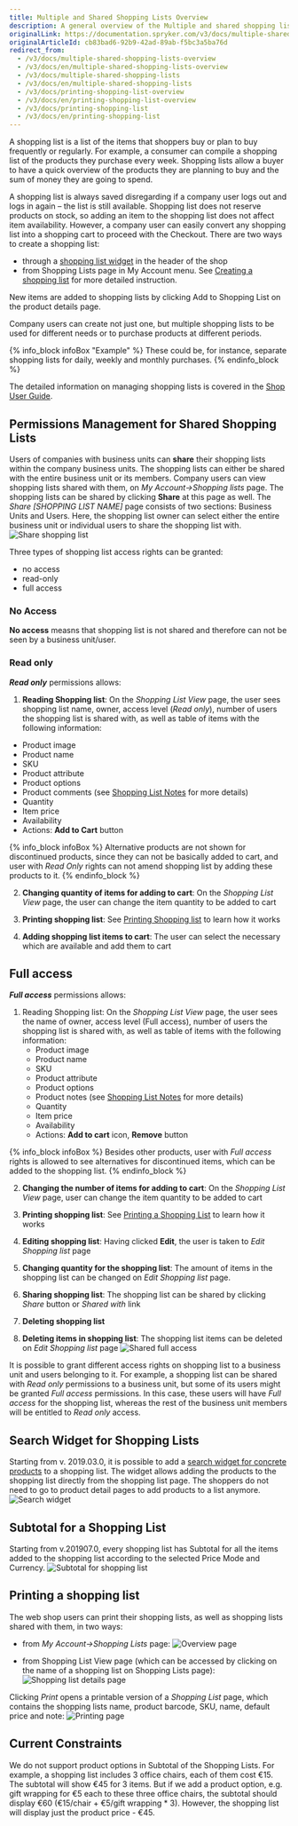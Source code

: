 ```yaml
---
title: Multiple and Shared Shopping Lists Overview
description: A general overview of the Multiple and shared shopping lists feature.
originalLink: https://documentation.spryker.com/v3/docs/multiple-shared-shopping-lists-overview
originalArticleId: cb83bad6-92b9-42ad-89ab-f5bc3a5ba76d
redirect_from:
  - /v3/docs/multiple-shared-shopping-lists-overview
  - /v3/docs/en/multiple-shared-shopping-lists-overview
  - /v3/docs/multiple-shared-shopping-lists
  - /v3/docs/en/multiple-shared-shopping-lists
  - /v3/docs/printing-shopping-list-overview
  - /v3/docs/en/printing-shopping-list-overview
  - /v3/docs/printing-shopping-list
  - /v3/docs/en/printing-shopping-list
---
```


A shopping list is a list of the items that shoppers buy or plan to buy frequently or regularly. For example, a consumer can compile a shopping list of the products they purchase every week. Shopping lists allow a buyer to have a quick overview of the products they are planning to buy and the sum of money they are going to spend.

A shopping list is always saved disregarding if a company user logs out and logs in again – the list is still available. Shopping list does not reserve products on stock, so adding an item to the shopping list does not affect item availability. However, a company user can easily convert any shopping list into a shopping cart to proceed with the Checkout.
There are two ways to create a shopping list:

* through a [shopping list widget](/docs/scos/user/features/{{page.version}}/shopping-lists-feature-overview/shopping-list-widget-overview.html) in the header of the shop
* from Shopping Lists page in My Account menu. See [Creating a shopping list](/docs/scos/user/shop-user-guides/{{page.version}}/shop-guide-shopping-lists.html#creating-a-new-shopping-list) for more detailed instruction.

New items are added to shopping lists by clicking Add to Shopping List on the product details page.

Company users can create not just one, but multiple shopping lists to be used for different needs or to purchase products at different periods.

{% info_block infoBox "Example" %}
These could be, for instance, separate shopping lists for daily, weekly and monthly purchases.
{% endinfo_block %}

The detailed information on managing shopping lists is covered in the [Shop User Guide](/docs/scos/user/shop-user-guides/{{page.version}}/shop-guide-shopping-lists.html).

## Permissions Management for Shared Shopping Lists

Users of companies with business units can **share** their shopping lists within the company business units. The shopping lists can either be shared with the entire business unit or its members. Company users can view shopping lists shared with them, on *My Account->Shopping lists* page. The shopping lists can be shared by clicking **Share** at this page as well. The *Share [SHOPPING LIST NAME]* page consists of two sections: Business Units and Users. Here, the shopping list owner can select either the entire business unit or individual users to share the shopping list with.
![Share shopping list](https://spryker.s3.eu-central-1.amazonaws.com/docs/Features/Shopping+List/Multiple+and+Shared+Shopping+Lists/Multiple+and+Shared+Shopping+Lists+Overview+v201907.0/share-shopping+list.png) 

Three types of shopping list access rights can be granted:

* no access
* read-only
* full access

### No Access
**No access** measns that shopping list is not shared and therefore can not be seen by a business unit/user.

### Read only
**_Read only_** permissions allows:

1. **Reading Shopping list**: On the *Shopping List View* page, the user sees shopping list name, owner, access level (*Read only*), number of users the shopping list is shared with, as well as table of items with the following information:

* Product image
* Product name
* SKU
* Product attribute
* Product options
* Product comments (see [Shopping List Notes](/docs/scos/user/features/{{page.version}}/shopping-lists-feature-overview/shopping-list-notes-overview.html) for more details)
* Quantity
* Item price
* Availability
* Actions: **Add to Cart** button

{% info_block infoBox %}
Alternative products are not shown for discontinued products, since they can not be basically added to cart, and user with *Read Only* rights can not amend shopping list by adding these products to it.
{% endinfo_block %}


2. **Changing quantity of items for adding to cart**: On the *Shopping List View* page, the user can change the item quantity to be added to cart

3. **Printing shopping list**: See [Printing Shopping list](/docs/scos/user/features/{{page.version}}/shopping-lists-feature-overview/multiple-and-shared-shopping-lists-overview.html) to learn how it works

4. **Adding shopping list items to cart**: The user can select the necessary which are available and add them to cart


## Full access
**_Full access_** permissions allows:

1. Reading Shopping list: On the _Shopping List View_ page, the user sees the name of owner, access level (Full access), number of users the shopping list is shared with, as well as table of items with the following information:
   * Product image
   * Product name
   * SKU
   * Product attribute
   * Product options 
   * Product notes (see [Shopping List Notes](/docs/scos/user/features/{{page.version}}/shopping-lists-feature-overview/shopping-list-notes-overview.html) for more details)
   * Quantity
   * Item price
   * Availability
   * Actions: **Add to cart** icon, **Remove** button

{% info_block infoBox %}
Besides other products, user with *Full access* rights is allowed to see alternatives for discontinued items, which can be added to the shopping list.
{% endinfo_block %}

2. **Changing the number of items for adding to cart**: On the *Shopping List View* page, user can change the item quantity to be added to cart

3. **Printing shopping list**: See [Printing a Shopping List](/docs/scos/user/features/{{page.version}}/shopping-lists-feature-overview/multiple-and-shared-shopping-lists-overview.html) to learn how it works

4. **Editing shopping list**: Having clicked **Edit**, the user is taken to *Edit Shopping list* page

5. **Changing quantity for the shopping list**: The amount of items in the shopping list can be changed on *Edit Shopping list* page.

6. **Sharing shopping list**: The shopping list can be shared by clicking *Share* button or *Shared with* link

7. **Deleting shopping list**

8. **Deleting items in shopping list**: The shopping list items can be deleted on *Edit Shopping list* page
![Shared full access](https://spryker.s3.eu-central-1.amazonaws.com/docs/Features/Shopping+List/Multiple+and+Shared+Shopping+Lists/Multiple+and+Shared+Shopping+Lists+Overview+v201907.0/shared-full-access.png) 

It is possible to grant different access rights on shopping list to a business unit and users belonging to it. For example, a shopping list can be shared with *Read only* permissions to a business unit, but some of its users might be granted *Full access* permissions. In this case, these users will have *Full access* for the shopping list, whereas the rest of the business unit members will be entitled to *Read only* access.

## Search Widget for Shopping Lists
Starting from v. 2019.03.0, it is possible to add a [search widget for concrete products](/docs/scos/user/features/{{page.version}}/product-feature-overview/search-widget-for-concrete-products-overview.html) to a shopping list. The widget allows adding the products to the shopping list directly from the shopping list page. The shoppers do not need to go to product detail pages to add products to a list anymore.
![Search widget](https://spryker.s3.eu-central-1.amazonaws.com/docs/Features/Shopping+List/Multiple+and+Shared+Shopping+Lists/Multiple+and+Shared+Shopping+Lists+Overview+v201907.0/shopping-list-search-widget.png) 

## Subtotal for a Shopping List
Starting from v.201907.0, every shopping list has Subtotal for all the items added to the shopping list according to the selected Price Mode and Currency.
![Subtotal for shopping list](https://spryker.s3.eu-central-1.amazonaws.com/docs/Features/Shopping+List/Multiple+and+Shared+Shopping+Lists/Multiple+and+Shared+Shopping+Lists+Overview+v201907.0/subtotal-for-shopping-list.png) 

## Printing a shopping list
The web shop users can print their shopping lists, as well as shopping lists shared with them, in two ways:

* from *My Account→Shopping Lists* page:
![Overview page](https://spryker.s3.eu-central-1.amazonaws.com/docs/Features/Shopping+List/Print+Shopping+List/Printing+a+Shopping+List+Feature+Overview/actions-overview-page.png) 

* from Shopping List View page (which can be accessed by clicking on the name of a shopping list on Shopping Lists page):
![Shopping list details page](https://spryker.s3.eu-central-1.amazonaws.com/docs/Features/Shopping+List/Print+Shopping+List/Printing+a+Shopping+List+Feature+Overview/shopping-list-details-page.png) 

Clicking *Print* opens a printable version of a *Shopping List* page, which contains the shopping lists name, product barcode, SKU, name, default price and note:
![Printing page](https://spryker.s3.eu-central-1.amazonaws.com/docs/Features/Shopping+List/Print+Shopping+List/Printing+a+Shopping+List+Feature+Overview/print.png) 


## Current Constraints
We do not support product options in Subtotal of the Shopping Lists. For example, a shopping list includes 3 office chairs, each of them cost €15. The subtotal will show €45 for 3 items. But if we add a product option, e.g. gift wrapping for €5 each to these three office chairs, the subtotal should display €60 (€15/chair + €5/gift wrapping * 3). However, the shopping list will display just the product price - €45.
